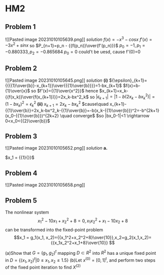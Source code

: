 # HM2
## Problem 1
![[Pasted image 20231010105639.png]]
*solution*
$f(x)=-x^3-cosx$
$f'(x)=-3x^2+sinx$
so $P_{n+1}=p_n - {{f(p_n)}\over{f'(p_n)}}$
$p_0=-1, p_1=-0.880333,p_2=-0.865684$
$p_0=0$ could't be uesd, cause f'(0)=0

## Problem 2
![[Pasted image 20231010105645.png]]
*solution*
**(i)**
${\epsilon}_{k+1}={{{{1}\over{b}}-x_{k+1}}\over{{{1}\over{b}}}}=1-bx_{k+1}$
$f(x)=b-{1}\over{x}$   so $f'(x)={{1}\over{x^2}}$
hence $x_{k+1}=x_k-{{f(x_k)}\over{f(x_{k+1})}}=2x_k-bx^2_k$
so $|{\epsilon_{k+1}}|=|1-b(2x_k-bx^2_k)|=(1-bx_k)^2={\epsilon}^2_k$
**(ii)**
$x_{k+1}=2x_k-bx^2_k$
$cause\quad x_{k+1}-{{1}\over{b}}=2x_k-bx^2_k-{{1}\over{b}}=-b(x_k-{{1}\over{b}})^2=-b^{2k+1}(x_0-{{1}\over{b}})^{2k+2} \quad converge$
$so |bx_0-1|<1 \rightarrow 0<x_0<{{2}\over{b}}$
## Problem 3
![[Pasted image 20231010105652.png]]
*solution*
**a.**

$x_1 = {{1}\{}}$

## Problem 4
![[Pasted image 20231010105658.png]]
## Problem 5
The nonlinear system
$$x_1^2-10x_1+x_2^2+8=0,  x_1x_2^2+x_1-10x_2+8$$
can be transformed into the fixed-point problem
$$x_1 = g_1(x_1, x_2)={{x_1^2+x_2^2+8}\over{10}},x_2=g_2(x_1,x_2)={{x_1x_2^2+x_1+8}\over{10}} $$

(a)Show that $G = (g_1,g_2)^t$ mapping $D \subset R^2$ into $R^2$ has a unique fixed point in
$D = {\{}(x_1,x_2)^t|0\le{x_1,x_2}\le1.5{\}}$
(b)Let $x^{(0)}=[0,1]^t$, and perform two steps of the fixed point iteration to find $X^{(2)}$

